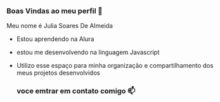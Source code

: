 ### Boas Vindas ao meu perfil 💙

Meu nome é Julia Soares De Almeida

- Estou aprendendo na Alura
- estou me desenvolvendo na linguagem Javascript
- Utilizo esse espaço para minha organização e compartilhamento dos meus projetos desenvolvidos

  ### voce emtrar em contato comigo 📫
  
